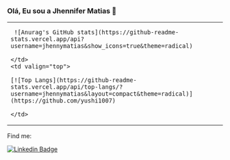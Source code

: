 ### Olá, Eu sou a Jhennifer Matias 👋

<table>
  <tr>
    <td valign="top">
      
     ![Anurag's GitHub stats](https://github-readme-stats.vercel.app/api?username=jhennymatias&show_icons=true&theme=radical)
      
    </td>
    <td valign="top">
      
    [![Top Langs](https://github-readme-stats.vercel.app/api/top-langs/?username=jhennymatias&layout=compact&theme=radical)](https://github.com/yushi1007)
      
    </td>
  </tr>
</table>



Find me:

[![Linkedin Badge](https://img.shields.io/badge/-LinkedIn-blue?style=flat-square&logo=Linkedin&logoColor=white&link=https://www.linkedin.com/in/jhennifer-m-170818122/)](https://www.linkedin.com/in/jhennifer-m-170818122/)


